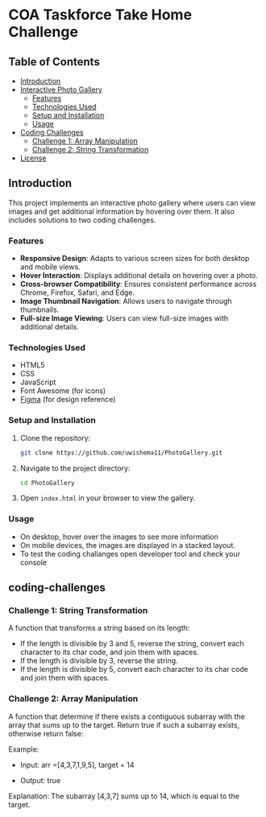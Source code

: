 # COA Taskforce Take Home Challenge

## Table of Contents

- [Introduction](#introduction)
- [Interactive Photo Gallery](#interactive-photo-gallery)
  - [Features](#features)
  - [Technologies Used](#technologies-used)
  - [Setup and Installation](#setup-and-installation)
  - [Usage](#usage)
- [Coding Challenges](#coding-challenges)
  - [Challenge 1: Array Manipulation](#challenge-1-array-manipulation)
  - [Challenge 2: String Transformation](#challenge-2-string-transformation)
- [License](#license)

## Introduction

This project implements an interactive photo gallery where users can view images and get additional information by hovering over them. It also includes solutions to two coding challenges.

### Features

- **Responsive Design**: Adapts to various screen sizes for both desktop and mobile views.
- **Hover Interaction**: Displays additional details on hovering over a photo.
- **Cross-browser Compatibility**: Ensures consistent performance across Chrome, Firefox, Safari, and Edge.
- **Image Thumbnail Navigation**: Allows users to navigate through thumbnails.
- **Full-size Image Viewing**: Users can view full-size images with additional details.

### Technologies Used

- HTML5
- CSS
- JavaScript
- Font Awesome (for icons)
- [Figma](https://www.figma.com/proto/XF6xlvvHBv12WFveDjVoso/COA-Take-home-Challenge?node-id=1-482&t=1pNlK3GeH25LqCtr-0&scaling=min-zoom&page-id=0%3A1&starting-point-node-id=1%3A524) (for design reference)

### Setup and Installation

1. Clone the repository:
   ```bash
   git clone https://github.com/uwishema11/PhotoGallery.git
   ```
2. Navigate to the project directory:
   ```bash
   cd PhotoGallery
   ```
3. Open `index.html` in your browser to view the gallery.

### Usage

- On desktop, hover over the images to see more information
- On mobile devices, the images are displayed in a stacked layout.
- To test the coding challanges open developer tool and check your console

## coding-challenges

### Challenge 1: String Transformation

A function that transforms a string based on its length:

- If the length is divisible by 3 and 5, reverse the string, convert each character to its char code, and join them with spaces.
- If the length is divisible by 3, reverse the string.
- If the length is divisible by 5, convert each character to its char code and join them with spaces.

### Challenge 2: Array Manipulation

A function that determine if there exists a contiguous subarray with the array that sums up to the target. Return true if such a subarray exists, otherwise return false:

Example:

- Input: arr =[4,3,7,1,9,5], target = 14

- Output: true

Explanation: The subarray [4,3,7] sums up to 14, which is equal to the target.
